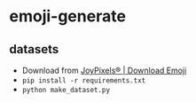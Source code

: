 # emoji-generate

## datasets

- Download from [JoyPixels® | Download Emoji](https://joypixels.com/download)
- `pip install -r requirements.txt`
- `python make_dataset.py`
